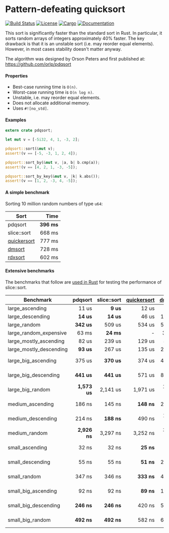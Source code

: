 # Pattern-defeating quicksort

[![Build Status](https://travis-ci.org/stjepang/pdqsort.svg?branch=master)](https://travis-ci.org/stjepang/pdqsort)
[![License](https://img.shields.io/badge/license-Apache--2.0%2FMIT-blue.svg)](https://github.com/stjepang/pdqsort)
[![Cargo](https://img.shields.io/crates/v/pdqsort.svg)](https://crates.io/crates/pdqsort)
[![Documentation](https://docs.rs/pdqsort/badge.svg)](https://docs.rs/pdqsort)

This sort is significantly faster than the standard sort in Rust. In particular, it sorts
random arrays of integers approximately 40% faster. The key drawback is that it is an unstable
sort (i.e. may reorder equal elements). However, in most cases stability doesn't matter anyway.

The algorithm was designed by Orson Peters and first published at: https://github.com/orlp/pdqsort

#### Properties

* Best-case running time is `O(n)`.
* Worst-case running time is `O(n log n)`.
* Unstable, i.e. may reorder equal elements.
* Does not allocate additional memory.
* Uses `#![no_std]`.

#### Examples

```rust
extern crate pdqsort;

let mut v = [-5i32, 4, 1, -3, 2];

pdqsort::sort(&mut v);
assert!(v == [-5, -3, 1, 2, 4]);

pdqsort::sort_by(&mut v, |a, b| b.cmp(a));
assert!(v == [4, 2, 1, -3, -5]);

pdqsort::sort_by_key(&mut v, |k| k.abs());
assert!(v == [1, 2, -3, 4, -5]);
```

#### A simple benchmark

Sorting 10 million random numbers of type `u64`:

| Sort              | Time       |
|-------------------|-----------:|
| pdqsort           | **396 ms** |
| slice::sort       |     668 ms |
| [quickersort][qs] |     777 ms |
| [dmsort][ds]      |     728 ms |
| [rdxsort][rs]     |     602 ms |

#### Extensive benchmarks

The benchmarks that follow are [used in Rust][bench] for testing the performance of slice::sort.

| Benchmark               | pdqsort       | slice::sort   | [quickersort][qs] | [dmsort][ds] | [rdxsort][rs] |
|-------------------------|--------------:|--------------:|------------------:|-------------:|--------------:|
| large_ascending         |         11 us |      **9 us** |             12 us |        22 us |        358 us |
| large_descending        |     **14 us** |     **14 us** |             46 us |       144 us |        347 us |
| large_random            |    **342 us** |        509 us |            534 us |       544 us |        399 us |
| large_random_expensive  |         63 ms |     **24 ms** |                -  |        31 ms |            -  |
| large_mostly_ascending  |         82 us |        239 us |            129 us |    **45 us** |        353 us |
| large_mostly_descending |     **93 us** |        267 us |            135 us |       282 us |        349 us |
| large_big_ascending     |        375 us |    **370 us** |            374 us |       412 us |     49,597 us |
| large_big_descending    |    **441 us** |    **441 us** |            571 us |       814 us |     49,675 us |
| large_big_random        |  **1,573 us** |      2,141 us |          1,971 us |     2,308 us |     43,578 us |
| medium_ascending        |        186 ns |        145 ns |        **148 ns** |       259 ns |      4,509 ns |
| medium_descending       |        214 ns |    **188 ns** |            490 ns |     1,344 ns |      4,947 ns |
| medium_random           |  **2,926 ns** |      3,297 ns |          3,252 ns |     3,722 ns |      6,466 ns |
| small_ascending         |         32 ns |         32 ns |         **25 ns** |        47 ns |      1,597 ns |
| small_descending        |         55 ns |         55 ns |         **51 ns** |       232 ns |      1,595 ns |
| small_random            |        347 ns |        346 ns |        **333 ns** |       484 ns |      3,841 ns |
| small_big_ascending     |         92 ns |         92 ns |         **89 ns** |       136 ns |     35,749 ns |
| small_big_descending    |    **246 ns** |    **246 ns** |            420 ns |       517 ns |     35,807 ns |
| small_big_random        |    **492 ns** |    **492 ns** |            582 ns |       671 ns |     46,393 ns |

[qs]: https://github.com/notriddle/quickersort
[ds]: https://github.com/emilk/drop-merge-sort
[rs]: https://github.com/crepererum/rdxsort-rs
[bench]: https://github.com/rust-lang/rust/blob/468227129d08b52c4cf90313b29fdad1b80e596b/src/libcollectionstest/slice.rs#L1406
